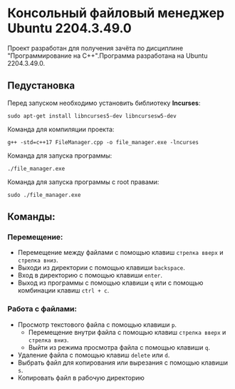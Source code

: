 # Консольный файловый менеджер Ubuntu 2204.3.49.0
Проект разработан для получения зачёта по дисциплине "Программирование на С++".Программа разработана на Ubuntu 2204.3.49.0.
## Педустановка
Перед запуском необходимо установить библиотеку **lncurses**:
```
sudo apt-get install libncurses5-dev libncursesw5-dev
```
Команда для компиляции проекта:
```
g++ -std=c++17 FileManager.cpp -o file_manager.exe -lncurses
```
Команда для запуска программы:
```
./file_manager.exe
```
Команда для запуска программы с root правами:
```
sudo ./file_manager.exe
```
## Команды:
### Перемещение:
- Перемещение между файлами с помощью клавиш `стрелка вверх` и `стрелка вниз`.
- Выходи из директории с помощью клавиши `backspace`.
- Вход в директорию с помощью клавиши `enter`.
- Выход из программы с помощью клавиши `q` или с помощью комбинации клавиш `ctrl + c`.
### Работа с файлами:
- Просмотр текстового файла с помощью клавиши `p`.
  - Перемещение внутри файла с помощью клавиш `стрелка вверх` и `стрелка вниз`.
  - Выйти из режима просмотра файла с помощью клавиши `q`.
- Удаление файла с помощью клавиш `delete` или `d`.
- Выбрать файл для копирования или вырезания с помощью клавиши `s`.
- Копировать файл в рабочую директорию
